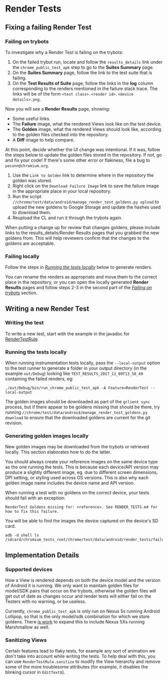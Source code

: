 # Render Tests

## Fixing a failing Render Test

### Failing on trybots

To investigate why a Render Test is failing on the trybots:

1. On the failed trybot run, locate and follow the `results_details` link under
the `chrome_public_test_apk` step to go to the **Suites Summary** page.
2. On the **Suites Summary** page, follow the link to the test suite that is
failing.
3. On the **Test Results of Suite** page, follow the links in the **log** column
corresponding to the renders mentioned in the failure stack trace. The links
will be of the form `<test class>.<render id>.<device details>.png`.

Now you will see a **Render Results** page, showing:

* Some useful links.
* The **Failure** image, what the rendered Views look like on the test device.
* The **Golden** image, what the rendered Views should look like, according to
the golden files checked into the repository.
* A **Diff** image to help compare.

At this point, decide whether the UI change was intentional. If it was, follow
the steps below to update the golden files stored in the repository. If not, go
and fix your code! If there's some other error or flakiness, file a bug to
`peconn@chromium.org`.

1. Use the `Link to Golden` link to determine where in the repository the golden
was stored.
2. Right click on the `Download Failure Image` link to save the failure image in
the appropriate place in your local repository.
3. Run the script
`//chrome/test/data/android/manage_render_test_goldens.py upload` to upload the
new goldens to Google Storage and update the hashes used to download them.
4. Reupload the CL and run it through the trybots again.

When putting a change up for review that changes goldens, please include links
to the results_details/Render Results pages that you grabbed the new goldens
from. This will help reviewers confirm that the changes to the goldens are
acceptable.

### Failing locally

Follow the steps in [*Running the tests locally*](#running-the-tests-locally)
below to generate renders.

You can rename the renders as appropriate and move them to the correct place in
the repository, or you can open the locally generated **Render Results** pages
and follow steps 2-3 in the second part of the
[*Failing on trybots*](#failing-on-trybots) section.


## Writing a new Render Test

### Writing the test

To write a new test, start with the example in the javadoc for
[RenderTestRule](https://cs.chromium.org/chromium/src/chrome/test/android/javatests/src/org/chromium/chrome/test/util/RenderTestRule.java).

### Running the tests locally

When running instrumentation tests locally, pass the `--local-output` option to
the test runner to generate a folder in your output directory (in the example
`out/Debug`) looking like `TEST_RESULTS_2017_11_09T13_50_49` containing the
failed renders, eg:

```
./out/Debug/bin/run_chrome_public_test_apk -A Feature=RenderTest --local-output
```

The golden images should be downloaded as part of the `gclient sync` process,
but if there appear to be goldens missing that should be there, try running
`//chrome/test/data/android/manage_render_test_goldens.py download` to ensure
that the downloaded goldens are current for the git revision.

### Generating golden images locally

New golden images may be downloaded from the trybots or retrieved locally. This
section elaborates how to do the latter.

You should always create your reference images on the same device type as the
one running the tests. This is because each device/API version may produce a
slightly different image, eg. due to different screen dimensions, DPI setting,
or styling used across OS versions. This is also why each golden image name
includes the device name and API version.

When running a test with no goldens on the correct device, your tests should
fail with an exception:

```
RenderTest Goldens missing for: <reference>. See RENDER_TESTS.md for how to fix this failure.
```

You will be able to find the images the device captured on the device's SD card.

```
adb -d shell ls /sdcard/chromium_tests_root/chrome/test/data/android/render_tests/failures
```

## Implementation Details

### Supported devices

How a View is rendered depends on both the device model and the version of
Android it is running. We only want to maintain golden files for model/SDK pairs
that occur on the trybots, otherwise the golden files will get out of date as
changes occur and render tests will either fail on the Testers with no warning,
or be useless.

Currently, `chrome_public_test_apk` is only run on Nexus 5s running Android
Lollipop, so that is the only model/sdk combination for which we store goldens.
There [is work](https://crbug.com/731759) to expand this to include Nexus 5Xs
running Marshmallow as well.

### Sanitizing Views

Certain features lead to flaky tests, for example any sort of animation we don't
take into account while writing the tests. To help deal with this, you can use
`RenderTestRule.sanitize` to modify the View hierarchy and remove some of the
more troublesome attributes (for example, it disables the blinking cursor in
`EditText`s).

